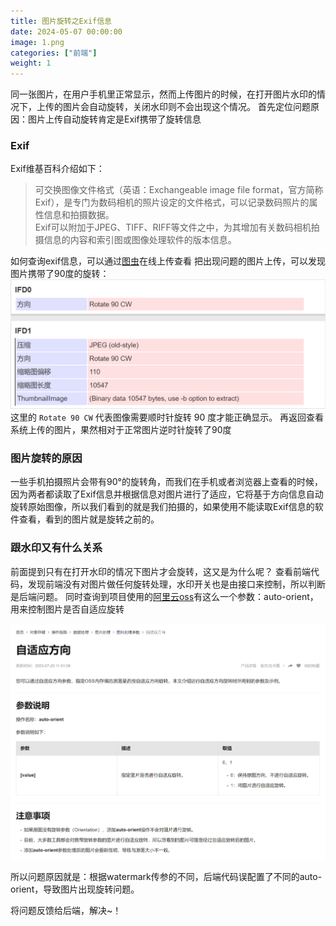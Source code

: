 ```yaml
---
title: 图片旋转之Exif信息
date: 2024-05-07 00:00:00
image: 1.png
categories: ["前端"]
weight: 1 
---
```


同一张图片，在用户手机里正常显示，然而上传图片的时候，在打开图片水印的情况下，上传的图片会自动旋转，关闭水印则不会出现这个情况。
首先定位问题原因：图片上传自动旋转肯定是Exif携带了旋转信息

### Exif

Exif维基百科介绍如下：
> 可交换图像文件格式（英语：Exchangeable image file format，官方简称Exif），是专门为数码相机的照片设定的文件格式，可以记录数码照片的属性信息和拍摄数据。  
> Exif可以附加于JPEG、TIFF、RIFF等文件之中，为其增加有关数码相机拍摄信息的内容和索引图或图像处理软件的版本信息。

如何查询exif信息，可以通过[图虫](https://exif.tuchong.com/)在线上传查看
把出现问题的图片上传，可以发现图片携带了90度的旋转：
![Exif信息](<Pasted image 20240506173200.png>)
这里的 `Rotate 90 CW` 代表图像需要顺时针旋转 90 度才能正确显示。
再返回查看系统上传的图片，果然相对于正常图片逆时针旋转了90度

### 图片旋转的原因

一些手机拍摄照片会带有90°的旋转角，而我们在手机或者浏览器上查看的时候，因为两者都读取了Exif信息并根据信息对图片进行了适应，它将基于方向信息自动旋转原始图像，所以我们看到的就是我们拍摄的，如果使用不能读取Exif信息的软件查看，看到的图片就是旋转之前的。

### 跟水印又有什么关系

前面提到只有在打开水印的情况下图片才会旋转，这又是为什么呢？
查看前端代码，发现前端没有对图片做任何旋转处理，水印开关也是由接口来控制，所以判断是后端问题。
同时查询到项目使用的[阿里云oss](https://help.aliyun.com/zh/oss/user-guide/auto-rotate-4?spm=a2c4g.11186623.0.0.12ad1fb8QFq3kG)有这么一个参数：auto-orient，用来控制图片是否自适应旋转

![oss参数](<Pasted image 20240507091603.png>)

所以问题原因就是：根据watermark传参的不同，后端代码误配置了不同的auto-orient，导致图片出现旋转问题。

将问题反馈给后端，解决~！
